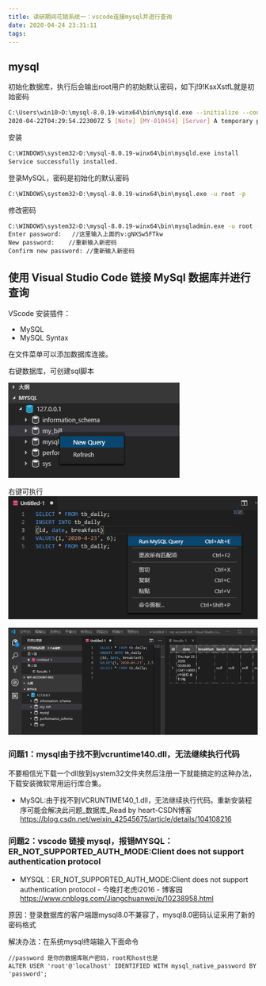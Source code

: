 ```yaml
---
title: 读研期间花销系统一：vscode连接mysql并进行查询
date: 2020-04-24 23:31:11
tags:
---
```


## mysql

初始化数据库，执行后会输出root用户的初始默认密码，如下j!9!KsxXstfL就是初始密码
``` bash
C:\Users\win10>D:\mysql-8.0.19-winx64\bin\mysqld.exe --initialize --console
2020-04-22T04:29:54.223007Z 5 [Note] [MY-010454] [Server] A temporary password is generated for root@localhost: j!9!KsxXstfL
```

安装
``` bash
C:\WINDOWS\system32>D:\mysql-8.0.19-winx64\bin\mysqld.exe install
Service successfully installed.
```

登录MySQL，密码是初始化的默认密码
``` bash
C:\WINDOWS\system32>D:\mysql-8.0.19-winx64\bin\mysql.exe -u root -p
```

修改密码
``` bash
C:\WINDOWS\system32>D:\mysql-8.0.19-winx64\bin\mysqladmin.exe -u root -p password
Enter password:   //这里输入上面的v:gNXSw5FTkw
New password:    //重新输入新密码
Confirm new password: //重新输入新密码
```

## 使用 Visual Studio Code 链接 MySql 数据库并进行查询

VScode 安装插件：
* MySQL
* MySQL Syntax

在文件菜单可以添加数据库连接。


右键数据库，可创建sql脚本

<img src="vscode连接mysql并进行查询\01.png">


右键可执行  
<img src="vscode连接mysql并进行查询\02.png">

<img src="vscode连接mysql并进行查询\03.png">




### 问题1：mysql由于找不到vcruntime140.dll，无法继续执行代码

不要相信光下载一个dll放到system32文件夹然后注册一下就能搞定的这种办法，下载安装微软常用运行库合集。  

* MySQL:由于找不到VCRUNTIME140_1.dll，无法继续执行代码。重新安装程序可能会解决此问题_数据库_Read by heart-CSDN博客  
https://blog.csdn.net/weixin_42545675/article/details/104108216

### 问题2：vscode 链接 mysql，报错MYSQL：ER_NOT_SUPPORTED_AUTH_MODE:Client does not support authentication protocol

* MYSQL：ER_NOT_SUPPORTED_AUTH_MODE:Client does not support authentication protocol - 今晚打老虎i2016 - 博客园  
https://www.cnblogs.com/Jiangchuanwei/p/10238958.html

原因：登录数据库的客户端跟mysql8.0不兼容了，mysql8.0密码认证采用了新的密码格式

解决办法：在系统mysql终端输入下面命令
```
//password 是你的数据库账户密码，root和host也是
ALTER USER 'root'@'localhost' IDENTIFIED WITH mysql_native_password BY 'password';
```



